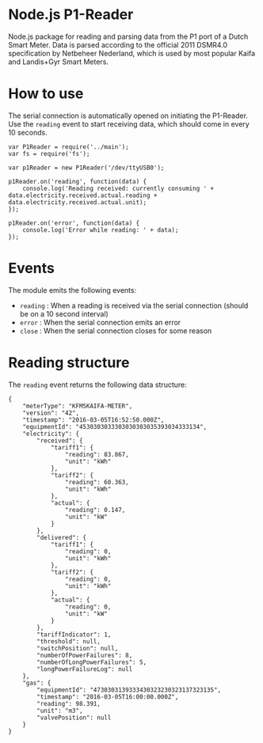 # Node.js P1-Reader
Node.js package for reading and parsing data from the P1 port of a Dutch Smart Meter.
Data is parsed according to the official 2011 DSMR4.0 specification by Netbeheer Nederland, which is used by most popular Kaifa and Landis+Gyr Smart Meters.

How to use
==========

The serial connection is automatically opened on initiating the P1-Reader. Use the `reading` event to start receiving data, which should come in every 10 seconds.

```
var P1Reader = require('../main');
var fs = require('fs');

var p1Reader = new P1Reader('/dev/ttyUSB0');

p1Reader.on('reading', function(data) {
    console.log('Reading received: currently consuming ' + data.electricity.received.actual.reading + data.electricity.received.actual.unit);
});

p1Reader.on('error', function(data) {
    console.log('Error while reading: ' + data);
});
```

Events
======

The module emits the following events:

* `reading` : When a reading is received via the serial connection (should be on a 10 second interval)
* `error` : When the serial connection emits an error
* `close` : When the serial connection closes for some reason

Reading structure
=================

The `reading` event returns the following data structure:

```
{
    "meterType": "KFM5KAIFA-METER",
    "version": "42",
    "timestamp": "2016-03-05T16:52:50.000Z",
    "equipmentId": "4530303033303030303035393034333134",
    "electricity": {
        "received": {
            "tariff1": {
                "reading": 83.867,
                "unit": "kWh"
            },
            "tariff2": {
                "reading": 60.363,
                "unit": "kWh"
            },
            "actual": {
                "reading": 0.147,
                "unit": "kW"
            }
        },
        "delivered": {
            "tariff1": {
                "reading": 0,
                "unit": "kWh"
            },
            "tariff2": {
                "reading": 0,
                "unit": "kWh"
            },
            "actual": {
                "reading": 0,
                "unit": "kW"
            }
        },
        "tariffIndicator": 1,
        "threshold": null,
        "switchPosition": null,
        "numberOfPowerFailures": 8,
        "numberOfLongPowerFailures": 5,
        "longPowerFailureLog": null
    },
    "gas": {
        "equipmentId": "4730303139333430323230323137323135",
        "timestamp": "2016-03-05T16:00:00.000Z",
        "reading": 98.391,
        "unit": "m3",
        "valvePosition": null
    }
}
```